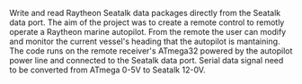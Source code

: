 Write and read Raytheon Seatalk data packages directly from the Seatalk data port.
The aim of the project was to create a remote control to remotly operate a Raytheon marine autopilot. 
From the remote the user can modify and monitor the current vessel's heading that the autopilot is mantaining.
The code runs on the remote receiver's ATmega32 powered by the autopilot power line and connected to the Seatalk data port. 
Serial data signal need to be converted from ATmega 0-5V to Seatalk 12-0V.
